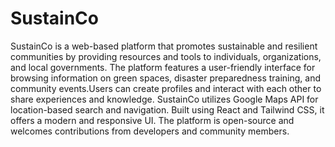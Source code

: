 # SustainCo
SustainCo is a web-based platform that promotes sustainable and resilient communities by providing resources and tools to individuals, organizations, and local governments. The platform features a user-friendly interface for browsing information on green spaces, disaster preparedness training, and community events.Users can create profiles and interact with each other to share experiences and knowledge. SustainCo utilizes Google Maps API for location-based search and navigation. Built using React and Tailwind CSS, it offers a modern and responsive UI. The platform is open-source and welcomes contributions from developers and community members.
